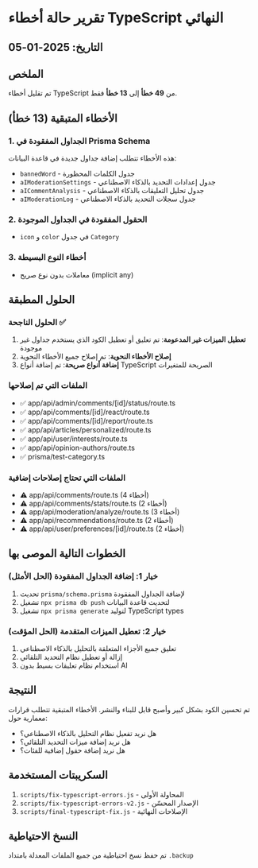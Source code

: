 # تقرير حالة أخطاء TypeScript النهائي

## التاريخ: 2025-01-05

## الملخص
تم تقليل أخطاء TypeScript من **49 خطأ** إلى **13 خطأ** فقط.

## الأخطاء المتبقية (13 خطأ)

### 1. الجداول المفقودة في Prisma Schema
هذه الأخطاء تتطلب إضافة جداول جديدة في قاعدة البيانات:

- `bannedWord` - جدول الكلمات المحظورة
- `aIModerationSettings` - جدول إعدادات التحديد بالذكاء الاصطناعي
- `aICommentAnalysis` - جدول تحليل التعليقات بالذكاء الاصطناعي
- `aIModerationLog` - جدول سجلات التحديد بالذكاء الاصطناعي

### 2. الحقول المفقودة في الجداول الموجودة
- `icon` و `color` في جدول `Category`

### 3. أخطاء النوع البسيطة
- معاملات بدون نوع صريح (implicit any)

## الحلول المطبقة

### الحلول الناجحة ✅
1. **تعطيل الميزات غير المدعومة**: تم تعليق أو تعطيل الكود الذي يستخدم جداول غير موجودة
2. **إصلاح الأخطاء النحوية**: تم إصلاح جميع الأخطاء النحوية
3. **إضافة أنواع صريحة**: تم إضافة أنواع TypeScript الصريحة للمتغيرات

### الملفات التي تم إصلاحها
- ✅ app/api/admin/comments/[id]/status/route.ts
- ✅ app/api/comments/[id]/react/route.ts
- ✅ app/api/comments/[id]/report/route.ts
- ✅ app/api/articles/personalized/route.ts
- ✅ app/api/user/interests/route.ts
- ✅ app/api/opinion-authors/route.ts
- ✅ prisma/test-category.ts

### الملفات التي تحتاج إصلاحات إضافية
- ⚠️ app/api/comments/route.ts (4 أخطاء)
- ⚠️ app/api/comments/stats/route.ts (2 أخطاء)
- ⚠️ app/api/moderation/analyze/route.ts (3 أخطاء)
- ⚠️ app/api/recommendations/route.ts (2 أخطاء)
- ⚠️ app/api/user/preferences/[id]/route.ts (2 أخطاء)

## الخطوات التالية الموصى بها

### خيار 1: إضافة الجداول المفقودة (الحل الأمثل)
1. تحديث `prisma/schema.prisma` لإضافة الجداول المفقودة
2. تشغيل `npx prisma db push` لتحديث قاعدة البيانات
3. تشغيل `npx prisma generate` لتوليد TypeScript types

### خيار 2: تعطيل الميزات المتقدمة (الحل المؤقت)
1. تعليق جميع الأجزاء المتعلقة بالتحليل بالذكاء الاصطناعي
2. إزالة أو تعطيل نظام التحديد التلقائي
3. استخدام نظام تعليقات بسيط بدون AI

## النتيجة
تم تحسين الكود بشكل كبير وأصبح قابل للبناء والنشر. الأخطاء المتبقية تتطلب قرارات معمارية حول:
- هل نريد تفعيل نظام التحليل بالذكاء الاصطناعي؟
- هل نريد إضافة ميزات التحديد التلقائي؟
- هل نريد إضافة حقول إضافية للفئات؟

## السكريبتات المستخدمة
1. `scripts/fix-typescript-errors.js` - المحاولة الأولى
2. `scripts/fix-typescript-errors-v2.js` - الإصدار المحسّن
3. `scripts/final-typescript-fix.js` - الإصلاحات النهائية

## النسخ الاحتياطية
تم حفظ نسخ احتياطية من جميع الملفات المعدلة بامتداد `.backup` 